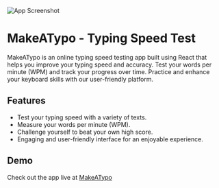 ![App Screenshot](https://i.postimg.cc/yxQd0Y7L/Screenshot-2023-08-23-110743.png)
# MakeATypo - Typing Speed Test

MakeATypo is an online typing speed testing app built using React that helps you improve your typing speed and accuracy. Test your words per minute (WPM) and track your progress over time. Practice and enhance your keyboard skills with our user-friendly platform.

## Features

- Test your typing speed with a variety of texts.
- Measure your words per minute (WPM).
- Challenge yourself to beat your own high score.
- Engaging and user-friendly interface for an enjoyable experience.

## Demo

Check out the app live at [MakeATypo](https://makeatypo-by-aman.netlify.app/)


